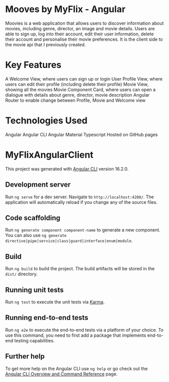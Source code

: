 # Mooves by MyFlix - Angular 

Moovies is a web application that allows users to discover information about movies, including genre, director, an image and movie details. Users are able to sign up, log into their account, edit their user information, delete their account and personalise their movie preferences. It is the client side to the movie api that I previously created. 

# Key Features
A Welcome View, where users can sign up or login 
User Profile View, where users can edit their profile (including delete their profile)
Movie View, showing all the movies 
Movie Component Card, where users can open a dialogue with details about genre, director, movie description
Angular Router to enable change between Profile, Movie and Welcome view


# Technologies Used
Angular
Angular CLI
Angular Material
Typescript
Hosted on GitHub pages


# MyFlixAngularClient

This project was generated with [Angular CLI](https://github.com/angular/angular-cli) version 16.2.0.

## Development server

Run `ng serve` for a dev server. Navigate to `http://localhost:4200/`. The application will automatically reload if you change any of the source files.

## Code scaffolding

Run `ng generate component component-name` to generate a new component. You can also use `ng generate directive|pipe|service|class|guard|interface|enum|module`.

## Build

Run `ng build` to build the project. The build artifacts will be stored in the `dist/` directory.

## Running unit tests

Run `ng test` to execute the unit tests via [Karma](https://karma-runner.github.io).

## Running end-to-end tests

Run `ng e2e` to execute the end-to-end tests via a platform of your choice. To use this command, you need to first add a package that implements end-to-end testing capabilities.

## Further help

To get more help on the Angular CLI use `ng help` or go check out the [Angular CLI Overview and Command Reference](https://angular.io/cli) page.
